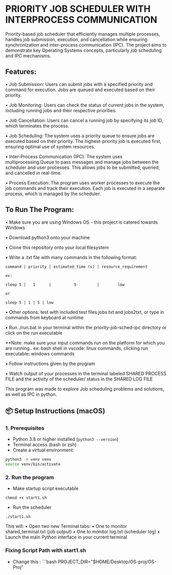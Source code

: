 # PRIORITY JOB SCHEDULER WITH INTERPROCESS COMMUNICATION
Priority-based job scheduler that efficiently manages multiple processes, handles job submission, execution, and cancellation while ensuring synchronization and inter-process communication (IPC). The project aims to demonstrate key Operating Systems concepts, particularly job scheduling and IPC mechanisms. 

## Features:
• Job Submission:
Users can submit jobs with a specified priority and command for execution. Jobs are
queued and executed based on their priority.

• Job Monitoring:
Users can check the status of current jobs in the system, including running jobs and their
respective priorities.

• Job Cancellation:
Users can cancel a running job by specifying its job ID, which terminates the process.

• Job Scheduling:
The system uses a priority queue to ensure jobs are executed based on their priority. The
highest-priority job is executed first, ensuring optimal use of system resources.

• Inter-Process Communication (IPC):
The system uses multiprocessing.Queue to pass messages and manage jobs between the
scheduler and user processes. This allows jobs to be submitted, queried, and cancelled in
real-time.

• Process Execution:
The program uses worker processes to execute the job commands and track their
execution. Each job is executed in a separate process, which is managed by the scheduler.

## To Run The Program:
• Make sure you are using Windows OS -  this project is catered towards Windows

• Download python3 onto your machine

• Clone this repository onto your local filesystem

• Write a .txt file with many commands in the following format:

    command | priority | estimated_time (s) | resource_requirement

    ex:

    sleep 5 |   1      |          5         |        low

    or 

    sleep 5 | 1 | 5 | low

• Other options: test with included test files jobs.txt and jobs2txt, or type in commands from keyboard at runtime

• Run ./run.bat in your terminal within the priority-job-sched-ipc directory or click on the run executable

**Note: make sure your input commands run on the platform for which you are running.. ex: bash shell in vscode: linux commands, clicking run executable: windows commands

• Follow instructions given by the program

• Watch output of your processes in the terminal labeled SHARED PROCESS FILE and the activity of the scheduler/ status in the SHARED LOG FILE


This program was made to explore Job scheduling problems and solutions, as well as IPC in python.

## 📦 Setup Instructions (macOS)

### 1. Prerequisites
- Python 3.8 or higher installed (`python3 --version`)
- Terminal access (bash or zsh)
- Create a virtual environment

```bash
python3 -m venv venv
source venv/bin/activate
```

### 2. Run the program
- Make startup script executable 
```
chmod +x start1.sh 
```
- Run the scheduler
```
./start1.sh
```
This will:
	•	Open two new Terminal tabs:
	•	One to monitor shared_terminal.txt (job output)
	•	One to monitor log.txt (scheduler log)
	•	Launch the main Python interface in your current terminal

### Fixing Script Path with start1.sh
- Change this : ```bash
PROJECT_DIR="$HOME/Desktop/OS-proj/OS-Proj"
```

